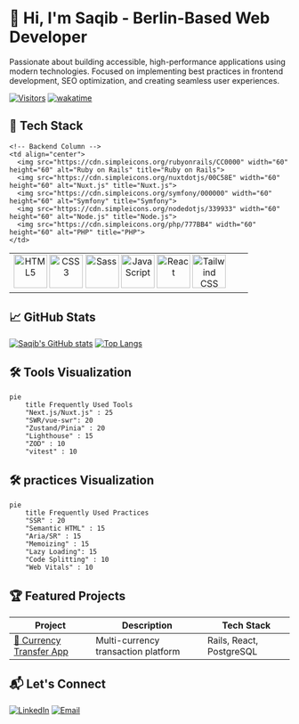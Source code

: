 <style>
  img { filter: drop-shadow(0 0 0.5rem #ffffff20); }
  td { background-color: #ffffff10; }
</style>
# 👋 Hi, I'm Saqib - Berlin-Based Web Developer

Passionate about building accessible, high-performance applications using modern technologies. Focused on implementing best practices in frontend development, SEO optimization, and creating seamless user experiences.

[![Visitors](https://api.visitorbadge.io/api/visitors?path=https%3A%2F%2Fgithub.com%2Fsaqibroy&label=Visitors&countColor=%23263759)](https://visitorbadge.io/status?path=https%3A%2F%2Fgithub.com%2Fsaqibroy)
[![wakatime](https://wakatime.com/badge/user/04f32415-555b-4fa9-8569-af46c61a4ea1.svg)](https://wakatime.com/@04f32415-555b-4fa9-8569-af46c61a4ea1)

## 🔧 Tech Stack

<table>
  <tr>
    <!-- Frontend Column -->
    <td align="center" style="padding-right: 40px;">
      <img src="https://cdn.simpleicons.org/html5/E34F26" width="60" height="60" alt="HTML5" title="HTML5">
      <img src="https://cdn.simpleicons.org/css3/1572B6" width="60" height="60" alt="CSS3" title="CSS3">
      <img src="https://cdn.simpleicons.org/sass/CC6699" width="60" height="60" alt="Sass" title="Sass">
      <img src="https://cdn.simpleicons.org/javascript/F7DF1E" width="60" height="60" alt="JavaScript" title="JavaScript">
      <img src="https://cdn.simpleicons.org/react/61DAFB" width="60" height="60" alt="React" title="React">
      <img src="https://cdn.simpleicons.org/tailwindcss/06B6D4" width="60" height="60" alt="Tailwind CSS" title="Tailwind CSS">
    </td>
    
    <!-- Backend Column -->
    <td align="center">
      <img src="https://cdn.simpleicons.org/rubyonrails/CC0000" width="60" height="60" alt="Ruby on Rails" title="Ruby on Rails">
      <img src="https://cdn.simpleicons.org/nuxtdotjs/00C58E" width="60" height="60" alt="Nuxt.js" title="Nuxt.js">
      <img src="https://cdn.simpleicons.org/symfony/000000" width="60" height="60" alt="Symfony" title="Symfony">
      <img src="https://cdn.simpleicons.org/nodedotjs/339933" width="60" height="60" alt="Node.js" title="Node.js">
      <img src="https://cdn.simpleicons.org/php/777BB4" width="60" height="60" alt="PHP" title="PHP">
    </td>
  </tr>
</table>

## 📈 GitHub Stats

[![Saqib's GitHub stats](https://github-readme-stats.vercel.app/api?username=saqibroy&show_icons=true&theme=react&hide_title=true)](https://github.com/saqibroy)
[![Top Langs](https://github-readme-stats.vercel.app/api/top-langs/?username=saqibroy&layout=compact&theme=react)](https://github.com/saqibroy)

## 🛠️ Tools Visualization
```mermaid
pie
    title Frequently Used Tools
    "Next.js/Nuxt.js" : 25
    "SWR/vue-swr": 20
    "Zustand/Pinia" : 20
    "Lighthouse" : 15
    "ZOD" : 10
    "vitest" : 10
```
## 🛠️ practices Visualization
```mermaid
pie
    title Frequently Used Practices
    "SSR" : 20
    "Semantic HTML" : 15
    "Aria/SR" : 15
    "Memoizing" : 15
    "Lazy Loading": 15
    "Code Splitting" : 10
    "Web Vitals" : 10
```
## 🏆 Featured Projects

| Project | Description | Tech Stack |
|---------|-------------|------------|
| [💸 Currency Transfer App](https://github.com/saqibroy/currency-transfer) | Multi-currency transaction platform | Rails, React, PostgreSQL |

## 📬 Let's Connect

[![LinkedIn](https://img.shields.io/badge/LinkedIn-Connect-%230A66C2?style=for-the-badge&logo=linkedin)](https://linkedin.com/in/saqibroy)
[![Email](https://img.shields.io/badge/Email-Contact-%23EA4335?style=for-the-badge&logo=gmail)](mailto:sohail.cpp@gmail.com)


<!--
**saqibroy/saqibroy** is a ✨ _special_ ✨ repository because its `README.md` (this file) appears on your GitHub profile.

Here are some ideas to get you started:

- 🔭 I’m currently working on ...
- 🌱 I’m currently learning ...
- 👯 I’m looking to collaborate on ...
- 🤔 I’m looking for help with ...
- 💬 Ask me about ...
- 📫 How to reach me: ...
- 😄 Pronouns: ...
- ⚡ Fun fact: ...


| [🐦 Tweet Fetcher](https://github.com/saqibroy/tweet-fetcher) | Real-time social media dashboard | Vue.js, Tailwind, Express |
| [✅ Todo Manager](https://github.com/saqibroy/todo-manager) | Accessibility-focused task management | Next.js, Zustand, Axe |
-->
